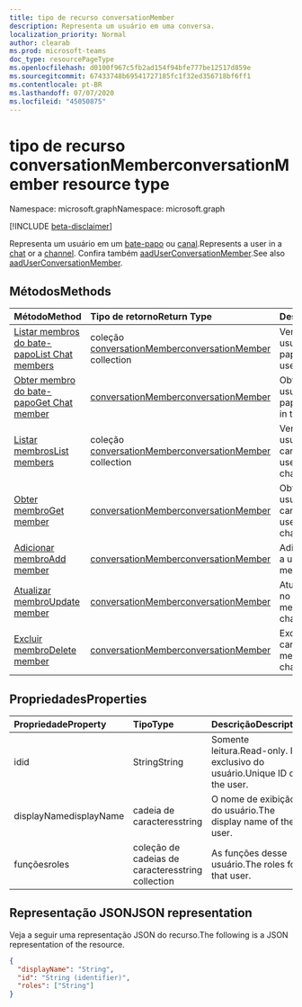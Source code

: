 ```yaml
---
title: tipo de recurso conversationMember
description: Representa um usuário em uma conversa.
localization_priority: Normal
author: clearab
ms.prod: microsoft-teams
doc_type: resourcePageType
ms.openlocfilehash: d0100f967c5fb2ad154f94bfe777be12517d859e
ms.sourcegitcommit: 67433748b69541727185fc1f32ed356718bf6ff1
ms.contentlocale: pt-BR
ms.lasthandoff: 07/07/2020
ms.locfileid: "45050875"
---
```

# <a name="conversationmember-resource-type"></a><span data-ttu-id="b2942-103">tipo de recurso conversationMember</span><span class="sxs-lookup"><span data-stu-id="b2942-103">conversationMember resource type</span></span>

<span data-ttu-id="b2942-104">Namespace: microsoft.graph</span><span class="sxs-lookup"><span data-stu-id="b2942-104">Namespace: microsoft.graph</span></span>

[!INCLUDE [beta-disclaimer](../../includes/beta-disclaimer.md)]

<span data-ttu-id="b2942-105">Representa um usuário em um [bate-papo](chat.md) ou [canal](channel.md).</span><span class="sxs-lookup"><span data-stu-id="b2942-105">Represents a user in a [chat](chat.md) or a [channel](channel.md).</span></span>
<span data-ttu-id="b2942-106">Confira também [aadUserConversationMember](aaduserconversationmember.md).</span><span class="sxs-lookup"><span data-stu-id="b2942-106">See also [aadUserConversationMember](aaduserconversationmember.md).</span></span>

## <a name="methods"></a><span data-ttu-id="b2942-107">Métodos</span><span class="sxs-lookup"><span data-stu-id="b2942-107">Methods</span></span>

| <span data-ttu-id="b2942-108">Método</span><span class="sxs-lookup"><span data-stu-id="b2942-108">Method</span></span>       | <span data-ttu-id="b2942-109">Tipo de retorno</span><span class="sxs-lookup"><span data-stu-id="b2942-109">Return Type</span></span>  |<span data-ttu-id="b2942-110">Descrição</span><span class="sxs-lookup"><span data-stu-id="b2942-110">Description</span></span>|
|:---------------|:--------|:----------|
|[<span data-ttu-id="b2942-111">Listar membros do bate-papo</span><span class="sxs-lookup"><span data-stu-id="b2942-111">List Chat members</span></span>](../api/conversationmember-list.md) | <span data-ttu-id="b2942-112">coleção [conversationMember](conversationmember.md)</span><span class="sxs-lookup"><span data-stu-id="b2942-112">[conversationMember](conversationmember.md) collection</span></span> | <span data-ttu-id="b2942-113">Ver a lista de todos os usuários no bate-papo.</span><span class="sxs-lookup"><span data-stu-id="b2942-113">Get the list of all users in the chat.</span></span>|
|[<span data-ttu-id="b2942-114">Obter membro do bate-papo</span><span class="sxs-lookup"><span data-stu-id="b2942-114">Get Chat member</span></span>](../api/conversationmember-get.md) | [<span data-ttu-id="b2942-115">conversationMember</span><span class="sxs-lookup"><span data-stu-id="b2942-115">conversationMember</span></span>](conversationmember.md) | <span data-ttu-id="b2942-116">Obter um único usuário no bate-papo.</span><span class="sxs-lookup"><span data-stu-id="b2942-116">Get a single user in the chat.</span></span>|
|[<span data-ttu-id="b2942-117">Listar membros</span><span class="sxs-lookup"><span data-stu-id="b2942-117">List members</span></span>](../api/conversationmember-list.md) | <span data-ttu-id="b2942-118">coleção [conversationMember](conversationmember.md)</span><span class="sxs-lookup"><span data-stu-id="b2942-118">[conversationMember](conversationmember.md) collection</span></span> | <span data-ttu-id="b2942-119">Ver a lista de todos os usuários no chat ou canal.</span><span class="sxs-lookup"><span data-stu-id="b2942-119">Get the list of all users in the chat or channel.</span></span>|
|[<span data-ttu-id="b2942-120">Obter membro</span><span class="sxs-lookup"><span data-stu-id="b2942-120">Get member</span></span>](../api/conversationmember-get.md) | [<span data-ttu-id="b2942-121">conversationMember</span><span class="sxs-lookup"><span data-stu-id="b2942-121">conversationMember</span></span>](conversationmember.md) | <span data-ttu-id="b2942-122">Obter um único usuário no chat ou canal.</span><span class="sxs-lookup"><span data-stu-id="b2942-122">Get a single user in the chat or channel.</span></span>|
|[<span data-ttu-id="b2942-123">Adicionar membro</span><span class="sxs-lookup"><span data-stu-id="b2942-123">Add member</span></span>](../api/conversationmember-add.md) | [<span data-ttu-id="b2942-124">conversationMember</span><span class="sxs-lookup"><span data-stu-id="b2942-124">conversationMember</span></span>](conversationmember.md)| <span data-ttu-id="b2942-125">Adicionar um membro a um canal.</span><span class="sxs-lookup"><span data-stu-id="b2942-125">Add a member to a channel.</span></span>|
|[<span data-ttu-id="b2942-126">Atualizar membro</span><span class="sxs-lookup"><span data-stu-id="b2942-126">Update member</span></span>](../api/conversationmember-update.md) | [<span data-ttu-id="b2942-127">conversationMember</span><span class="sxs-lookup"><span data-stu-id="b2942-127">conversationMember</span></span>](conversationmember.md)| <span data-ttu-id="b2942-128">Atualizar um membro no canal.</span><span class="sxs-lookup"><span data-stu-id="b2942-128">Update a member in the channel.</span></span>|
|[<span data-ttu-id="b2942-129">Excluir membro</span><span class="sxs-lookup"><span data-stu-id="b2942-129">Delete member</span></span>](../api/conversationmember-delete.md) | [<span data-ttu-id="b2942-130">conversationMember</span><span class="sxs-lookup"><span data-stu-id="b2942-130">conversationMember</span></span>](conversationmember.md)| <span data-ttu-id="b2942-131">Excluir um membro do canal.</span><span class="sxs-lookup"><span data-stu-id="b2942-131">Delete a member from the channel.</span></span>|

## <a name="properties"></a><span data-ttu-id="b2942-132">Propriedades</span><span class="sxs-lookup"><span data-stu-id="b2942-132">Properties</span></span>

| <span data-ttu-id="b2942-133">Propriedade</span><span class="sxs-lookup"><span data-stu-id="b2942-133">Property</span></span>   | <span data-ttu-id="b2942-134">Tipo</span><span class="sxs-lookup"><span data-stu-id="b2942-134">Type</span></span> |<span data-ttu-id="b2942-135">Descrição</span><span class="sxs-lookup"><span data-stu-id="b2942-135">Description</span></span>|
|:---------------|:--------|:----------|
|<span data-ttu-id="b2942-136">id</span><span class="sxs-lookup"><span data-stu-id="b2942-136">id</span></span>|<span data-ttu-id="b2942-137">String</span><span class="sxs-lookup"><span data-stu-id="b2942-137">String</span></span>| <span data-ttu-id="b2942-138">Somente leitura.</span><span class="sxs-lookup"><span data-stu-id="b2942-138">Read-only.</span></span> <span data-ttu-id="b2942-139">ID exclusivo do usuário.</span><span class="sxs-lookup"><span data-stu-id="b2942-139">Unique ID of the user.</span></span>|
|<span data-ttu-id="b2942-140">displayName</span><span class="sxs-lookup"><span data-stu-id="b2942-140">displayName</span></span>| <span data-ttu-id="b2942-141">cadeia de caracteres</span><span class="sxs-lookup"><span data-stu-id="b2942-141">string</span></span> | <span data-ttu-id="b2942-142">O nome de exibição do usuário.</span><span class="sxs-lookup"><span data-stu-id="b2942-142">The display name of the user.</span></span> |
|<span data-ttu-id="b2942-143">funções</span><span class="sxs-lookup"><span data-stu-id="b2942-143">roles</span></span>| <span data-ttu-id="b2942-144">coleção de cadeias de caracteres</span><span class="sxs-lookup"><span data-stu-id="b2942-144">string collection</span></span> | <span data-ttu-id="b2942-145">As funções desse usuário.</span><span class="sxs-lookup"><span data-stu-id="b2942-145">The roles for that user.</span></span> |

## <a name="json-representation"></a><span data-ttu-id="b2942-146">Representação JSON</span><span class="sxs-lookup"><span data-stu-id="b2942-146">JSON representation</span></span>

<span data-ttu-id="b2942-147">Veja a seguir uma representação JSON do recurso.</span><span class="sxs-lookup"><span data-stu-id="b2942-147">The following is a JSON representation of the resource.</span></span>

<!-- {
  "blockType": "resource",
  "optionalProperties": [

  ],
  "@odata.type": "microsoft.graph.conversationMember",
  "baseType": "",
  "keyProperty": "id"
}-->

```json
{
  "displayName": "String",
  "id": "String (identifier)",
  "roles": ["String"]
}
```

<!-- uuid: 16cd6b66-4b1a-43a1-adaf-3a886856ed98
2019-02-04 14:57:30 UTC -->
<!-- {
  "type": "#page.annotation",
  "description": "conversationMember resource",
  "keywords": "",
  "section": "documentation",
  "tocPath": ""
}-->
